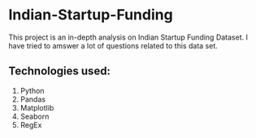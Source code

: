 # Indian-Startup-Funding
This project is an in-depth analysis on Indian Startup Funding Dataset. I have tried to amswer a lot of questions related to this data set.
## Technologies used:
1. Python
2. Pandas
3. Matplotlib
4. Seaborn
5. RegEx
